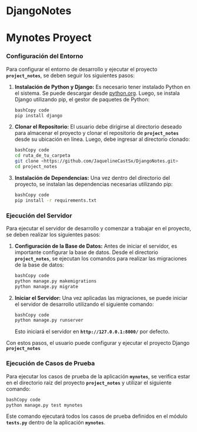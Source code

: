 # DjangoNotes
# Mynotes Proyect

### **Configuración del Entorno**

Para configurar el entorno de desarrollo y ejecutar el proyecto **`project_notes`**, se deben seguir los siguientes pasos:

1. **Instalación de Python y Django:**
Es necesario tener instalado Python en el sistema. Se puede descargar desde [python.org](https://www.python.org/downloads/). Luego, se instala Django utilizando pip, el gestor de paquetes de Python:
    
    ```bash
    bashCopy code
    pip install django
    
    ```
    
2. **Clonar el Repositorio:**
El usuario debe dirigirse al directorio deseado para almacenar el proyecto y clonar el repositorio de **`project_notes`** desde su ubicación en línea. Luego, debe ingresar al directorio clonado:
    
    ```bash
    bashCopy code
    cd ruta_de_tu_carpeta
    git clone <https://github.com/JaquelineCastSx/DjangoNotes.git>
    cd project_notes
    
    ```
    
3. **Instalación de Dependencias:**
Una vez dentro del directorio del proyecto, se instalan las dependencias necesarias utilizando pip:
    
    ```bash
    bashCopy code
    pip install -r requirements.txt
    
    ```
    

### **Ejecución del Servidor**

Para ejecutar el servidor de desarrollo y comenzar a trabajar en el proyecto, se deben realizar los siguientes pasos:

1. **Configuración de la Base de Datos:**
Antes de iniciar el servidor, es importante configurar la base de datos. Desde el directorio **`project_notes`**, se ejecutan los comandos para realizar las migraciones de la base de datos:
    
    ```bash
    bashCopy code
    python manage.py makemigrations
    python manage.py migrate
    
    ```
    
2. **Iniciar el Servidor:**
Una vez aplicadas las migraciones, se puede iniciar el servidor de desarrollo utilizando el siguiente comando:
    
    ```bash
    bashCopy code
    python manage.py runserver
    
    ```
    
    Esto iniciará el servidor en **`http://127.0.0.1:8000/`** por defecto.
    

Con estos pasos, el usuario puede configurar y ejecutar el proyecto Django **`project_notes`**

### **Ejecución de Casos de Prueba**

Para ejecutar los casos de prueba de la aplicación **`mynotes`**, se verifica estar en el directorio raíz del proyecto **`project_notes`** y utilizar el siguiente comando:

```bash
bashCopy code
python manage.py test mynotes

```

Este comando ejecutará todos los casos de prueba definidos en el módulo **`tests.py`** dentro de la aplicación **`mynotes`**.
